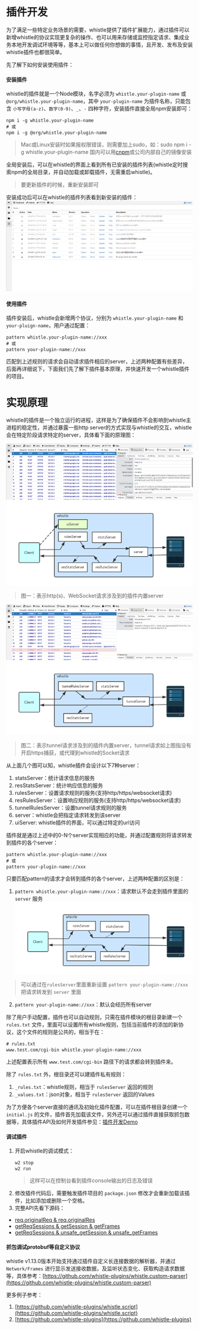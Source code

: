 # 插件开发
为了满足一些特定业务场景的需要，whistle提供了插件扩展能力，通过插件可以新增whistle的协议实现更复杂的操作、也可以用来存储或监控指定请求、集成业务本地开发调试环境等等，基本上可以做任何你想做的事情，且开发、发布及安装whistle插件也都很简单。

先了解下如何安装使用插件：

#### 安装插件
whistle的插件就是一个Node模块，名字必须为 `whistle.your-plugin-name` 或 `@org/whistle.your-plugin-name`，其中 `your-plugin-name` 为插件名称，只能包含 `小写字母(a-z)`、`数字(0-9)`、`_`、`-` 四种字符，安装插件直接全局npm安装即可：

```
npm i -g whistle.your-plugin-name
# 或
npm i -g @org/whistle.your-plugin-name
```
> Mac或Linux安装时如果报权限错误，则需要加上sudo，如：sudo npm i -g whistle.your-plugin-name
> 国内可以用[cnpm](https://github.com/cnpm/cnpm)或公司内部自己的镜像安装

全局安装后，可以在whistle的界面上看到所有已安装的插件列表(whistle定时搜索npm的全局目录，并自动加载或卸载插件，无需重启whistle)。

> 要更新插件的时候，重新安装即可

安装成功后可以在whistle的插件列表看到新安装的插件：
![插件列表](img/plugin-list.png)

#### 使用插件
插件安装后，whistle会新增两个协议，分别为 `whistle.your-plugin-name` 和 `your-pluign-name`，用户通过配置：
```
pattern whistle.your-plugin-name://xxx
# 或
pattern your-plugin-name://xxx
```
匹配到上述规则的请求会自动请求插件相应的server，上述两种配置有些差异，后面再详细说下，下面我们先了解下插件基本原理，并快速开发一个whistle插件的项目。

# 实现原理
whistle的插件是一个独立运行的进程，这样是为了确保插件不会影响到whistle主进程的稳定性，并通过暴露一些http server的方式实现与whistle的交互，whistle会在特定阶段请求特定的server，具体看下面的原理图：

![http请求](img/http-request.png)
![http请求插件过程](img/plugin1.png)
> 图一：表示http(s)、WebSocket请求涉及到的插件内置server

![tunnel请求](img/tunnel-request.png)
![tunnel请求插件过程](img/plugin2.png)

> 图二：表示tunnel请求涉及到的插件内置server，tunnel请求如上图指没有开启https捕获，或代理到whistle的Socket请求

从上面几个图可以知，whistle插件会设计以下7种server：

1. statsServer：统计请求信息的服务
2. resStatsServer：统计响应信息的服务
3. rulesServer：设置请求规则的服务(支持http/https/websocket请求)
4. resRulesServer：设置响应规则的服务(支持http/https/websocket请求)
5. tunnelRulesServer：设置tunnel请求规则的服务
6. server：whistle会把指定请求转发到该server
7. uiServer: whistle插件的界面，可以通过特定的url访问

插件就是通过上述中的0-N个server实现相应的功能，并通过配置规则将请求转发到插件的各个server：
```
pattern whistle.your-plugin-name://xxx
# 或
pattern your-plugin-name://xxx
```
只要匹配pattern的请求才会转到插件的各个server，上述两种配置的区别是：

1. `pattern whistle.your-plugin-name://xxx`：请求默认不会走到插件里面的 `server` 服务
![whistle.xxx规则](img/plugin3.png)
  > 可以通过在`rulesServer`里面重新设置 `pattern your-plugin-name://xxx` 把请求转发到 `server` 里面
2. `pattern your-plugin-name://xxx`：默认会经历所有server

除了用户手动配置，插件也可以自动规则，只需在插件模块的根目录新建一个  `rules.txt` 文件，里面可以设置所有whistle规则，包括当前插件的添加的新协议，这个文件的规则是公共的，相当于在：
```
# rules.txt
www.test.com/cgi-bin whistle.your-plugin-name://xxx
```
上述配置表示所有 `www.test.com/cgi-bin` 路径下的请求都会转到插件来。

除了 `rules.txt` 外，根目录还可以建插件私有规则：

1. `_rules.txt`：whistle规则，相当于 `rulesServer` 返回的规则
2. `_values.txt`：json对象，相当于 `rulesServer` 返回的Values

为了方便各个server直接的通讯及初始化插件配置，可以在插件根目录创建一个 `initial.js` 的文件，插件首先加载该文件，另外还可以通过插件直接获取抓包数据等，具体插件API及如何开发插件参见：[插件开发Demo](https://github.com/whistle-plugins)

#### 调试插件
1. 开启whistle的调试模式：
    ```
    w2 stop
    w2 run
    ```
    > 这样可以在控制台看到插件console输出的日志及错误
2. 修改插件代码后，需要触发插件项目的 `package.json` 修改才会重新加载该插件，比如添加或删除一个空格。
3. 完整API先看下源码：
  - [req.originalReq & req.originalRes](https://github.com/avwo/whistle/blob/master/lib/plugins/load-plugin.js#L46)
  - [getReqSessions & getSession & getFrames](https://github.com/avwo/whistle/blob/master/lib/plugins/load-plugin.js#L258)
  - [getReqSessions & unsafe_getSession & unsafe_getFrames](https://github.com/avwo/whistle/blob/master/lib/plugins/load-plugin.js#L269)

#### 抓包调试protobuf等自定义协议
whistle v1.13.0版本开始支持通过插件自定义长连接数据的解析器，并通过 `Network/Frames` 进行显示发送接收数据，及监听状态变化、获取构造请求数据等，具体参考：[https://github.com/whistle-plugins/whistle.custom-parser](https://github.com/whistle-plugins/whistle.custom-parser)


更多例子参考：

1. [https://github.com/whistle-plugins/whistle.script](https://github.com/whistle-plugins/whistle.script)
2. [https://github.com/whistle-plugins](https://github.com/whistle-plugins)
